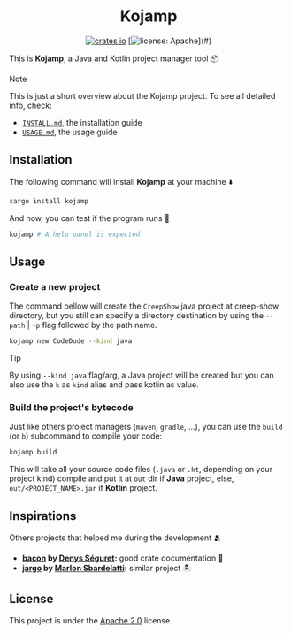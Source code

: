 <div align=center>

Kojamp
======

[![crates io](https://img.shields.io/crates/v/kojamp.svg)](https://crates.io/crates/kojamp)
[![license: Apache](https://img.shields.io/badge/License-Apache_2.0-blue?)](#)

</div>

This is **Kojamp**, a Java and Kotlin project manager tool 📦

> [!NOTE]
>
> This is just a short overview about the Kojamp project. To see all
> detailed info, check:
>   - [`INSTALL.md`](https://github.com/nasccped/kojamp/blob/main/INSTALL.md), the installation guide 
>   - [`USAGE.md`](https://github.com/nasccped/kojamp/blob/main/USAGE.md), the usage guide

## Installation

The following command will install **Kojamp** at your machine ⬇️

```sh
cargo install kojamp
```

And now, you can test if the program runs 🔬

```sh
kojamp # A help panel is expected
```

## Usage

### Create a new project

The command bellow will create the `CreepShow` java project at
creep-show directory, but you still can specify a directory
destination by using the `--path` | `-p` flag followed by the path
name.

```sh
kojamp new CodeDude --kind java
```

> [!TIP]
>
> By using `--kind java` flag/arg, a Java project will be created but
> you can also use the `k` as `kind` alias and pass kotlin as value.

### Build the project's bytecode

Just like others project managers (`maven`, `gradle`, ...), you can
use the `build` (or `b`) subcommand to compile your code:

```sh
kojamp build
```

This will take all your source code files (`.java` or `.kt`,
depending on your project kind) compile and put it at `out` dir if
**Java** project, else, `out/<PROJECT_NAME>.jar` if **Kotlin**
project.

## Inspirations

Others projects that helped me during the development 🫂

- **[bacon](https://github.com/Canop/bacon) by [Denys Séguret](https://github.com/Canop):**
  good crate documentation 🐷
- **[jargo](https://github.com/Marlon-Sbardelatti/jargo) by [Marlon Sbardelatti](https://github.com/Marlon-Sbardelatti):**
  similar project 🏝️

## License

This project is under the
[Apache 2.0](https://www.apache.org/licenses/LICENSE-2.0) license.
